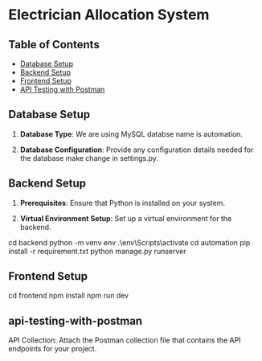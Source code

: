 # Electrician Allocation System


## Table of Contents

- [Database Setup](#database-setup)
- [Backend Setup](#backend-setup)
- [Frontend Setup](#frontend-setup)
- [API Testing with Postman](#api-testing-with-postman)

## Database Setup

1. **Database Type**: We are using MySQL databse name is automation.

2. **Database Configuration**: Provide any configuration details needed for the database make change in settings.py.


## Backend Setup

1. **Prerequisites**: Ensure that Python is installed on your system.

2. **Virtual Environment Setup**: Set up a virtual environment for the backend.


cd backend
python -m venv env
.\env\Scripts\activate
cd automation
pip install -r requirement.txt
python manage.py runserver




## Frontend Setup

cd frontend
npm install
npm run dev


## api-testing-with-postman

API Collection: Attach the Postman collection file that contains the API endpoints for your project.